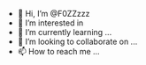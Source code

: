- 👋 Hi, I’m @F0ZZzzz
- 👀 I’m interested in 
- 🌱 I’m currently learning ...
- 💞️ I’m looking to collaborate on ...
- 📫 How to reach me ...

<!---
WWWWWYL/WWWWWYL is a ✨ special ✨ repository because its `README.md` (this file) appears on your GitHub profile.
You can click the Preview link to take a look at your changes.
--->
